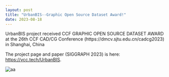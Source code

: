 ```yaml
---
layout: post
title: "UrbanBIS--Graphic Open Source Dataset Award!"
date: 2023-08-18
---
```

<p> 
UrbanBIS project received CCF GRAPHIC OPEN SOURCE DATASET AWARD
at the 26th CCF CAD/CG Conference (https://dmcv.sjtu.edu.cn/cadcg2023) in Shanghai, China 
 </p>


The project page and paper (SIGGRAPH 2023) is here: https://vcc.tech/UrbanBIS.
 
![aa](https://dmcv.sjtu.edu.cn/cadcg2023/static/cc6bdf450208878c672c838a20d0158d/c25f0/project_4.jpg)

